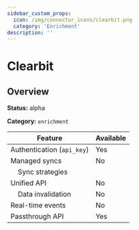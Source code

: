 ```yaml
---
sidebar_custom_props:
  icon: /img/connector_icons/clearbit.png
  category: 'Enrichment'
description: ''
---
```


# Clearbit

## Overview

**Status:** alpha

**Category:** `enrichment`

| Feature                              | Available |
| ------------------------------------ | --------- |
| Authentication (`api_key`)           | Yes       |
| Managed syncs                        | No        |
| &nbsp;&nbsp;&nbsp; Sync strategies   |           |
| Unified API                          | No        |
| &nbsp;&nbsp;&nbsp; Data invalidation | No        |
| Real-time events                     | No        |
| Passthrough API                      | Yes       |
